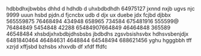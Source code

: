 hdbbdhxjbwbbs dhhd d hdhdb d uhxbdbdhdh
64975127
jxnnd nxjb ugvs njc
9999
uuun hsbd pjdn.d fjcncbx udb d djx  ux duebe jdx fcjbd  djbbx
565559875 76468494 434948
658965 734584 675481916
555599@  76484849 5454848
42288 65484907664849 46464848
365589  46548484
xhsbdjxhxbdbjdhsbsbs jbdbdhs
zgsvbsishsvbx
hdhsvsbenjdjx
6481840464
46484631
4648844
64548494
688621456
yghu hgggbbh tff xzrjd xffjsbd
bzhsbs xhxvdb df  xfdf ffdfc